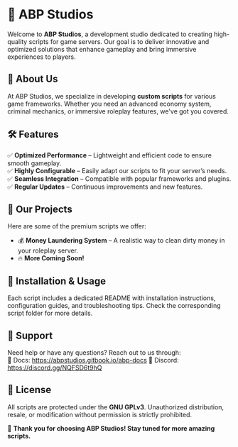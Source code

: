 # 🚀 ABP Studios  

Welcome to **ABP Studios**, a development studio dedicated to creating high-quality scripts for game servers. Our goal is to deliver innovative and optimized solutions that enhance gameplay and bring immersive experiences to players.  

## 🌟 About Us  
At ABP Studios, we specialize in developing **custom scripts** for various game frameworks. Whether you need an advanced economy system, criminal mechanics, or immersive roleplay features, we've got you covered.  

## 🛠️ Features  
✅ **Optimized Performance** – Lightweight and efficient code to ensure smooth gameplay.  
✅ **Highly Configurable** – Easily adapt our scripts to fit your server’s needs.  
✅ **Seamless Integration** – Compatible with popular frameworks and plugins.  
✅ **Regular Updates** – Continuous improvements and new features.  

## 📂 Our Projects  
Here are some of the premium scripts we offer:  
- 💰 **Money Laundering System** – A realistic way to clean dirty money in your roleplay server.  
- 🔥 **More Coming Soon!**  

## 📖 Installation & Usage  
Each script includes a dedicated README with installation instructions, configuration guides, and troubleshooting tips. Check the corresponding script folder for more details.  

## 🤝 Support  
Need help or have any questions? Reach out to us through:  
📧 Docs: https://abpstudios.gitbook.io/abp-docs
💬 Discord: https://discord.gg/NQFSD6t9hQ

## 📜 License  
All scripts are protected under the **GNU GPLv3**. Unauthorized distribution, resale, or modification without permission is strictly prohibited.  

🚀 **Thank you for choosing ABP Studios! Stay tuned for more amazing scripts.**  
